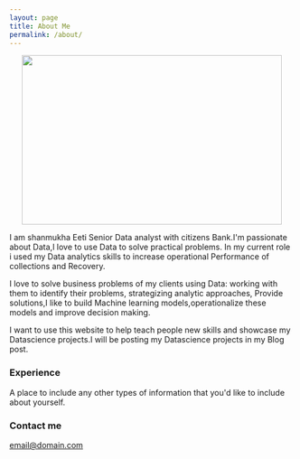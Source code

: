 ```yaml
---
layout: page
title: About Me
permalink: /about/
---
```

<p align="center">
  <img width="460" height="300" src=" src="/images/IMG_0048 (3).JPG">
</p>

  
I am shanmukha Eeti Senior Data analyst with citizens Bank.I'm passionate about Data,I love to use Data to solve practical problems. In my current role i used my Data analytics skills to increase operational Performance of collections and Recovery.

I love to solve business problems of my clients using Data: working with them to identify their problems, strategizing analytic approaches, Provide solutions,I like to build Machine learning models,operationalize these models and improve decision making.

I want to use this website to help teach people new skills and showcase my Datascience projects.I will be posting my Datascience projects in my Blog post.



### Experience

A place to include any other types of information that you'd like to include about yourself.

### Contact me

[email@domain.com](mailto:email@domain.com)

